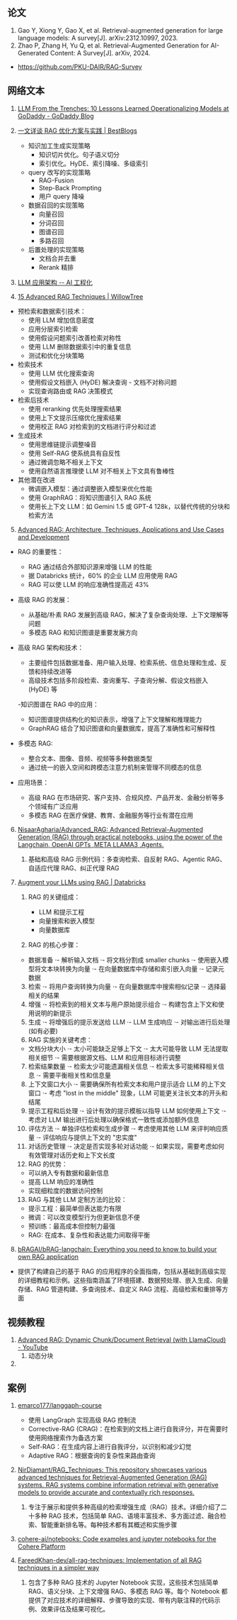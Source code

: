## 论文

1. Gao Y, Xiong Y, Gao X, et al. Retrieval-augmented generation for large language models: A survey[J]. arXiv:2312.10997, 2023.
2. Zhao P, Zhang H, Yu Q, et al. Retrieval-Augmented Generation for AI-Generated Content: A Survey[J]. arXiv, 2024.

- https://github.com/PKU-DAIR/RAG-Survey

## 网络文本

1. [LLM From the Trenches: 10 Lessons Learned Operationalizing Models at GoDaddy - GoDaddy Blog](https://www.godaddy.com/resources/news/llm-from-the-trenches-10-lessons-learned-operationalizing-models-at-godaddy#h-1-sometimes-one-prompt-isn-t-enough)
2. [一文详谈 RAG 优化方案与实践 | BestBlogs](https://www.bestblogs.dev/article/8f14c3)

   - 知识加工生成实现策略
     - 知识切片优化。句子语义切分
     - 索引优化。HyDE、索引降噪、多级索引
   - query 改写的实现策略
     - RAG-Fusion
     - Step-Back Prompting
     - 用户 query 降噪
   - 数据召回的实现策略
     - 向量召回
     - 分词召回
     - 图谱召回
     - 多路召回
   - 后置处理的实现策略
     - 文档合并去重
     - Rerank 精排
3. [LLM 应用架构 -- AI 工程化](https://mp.weixin.qq.com/mp/appmsgalbum?__biz=MzA5MTIxNTY4MQ==&action=getalbum&album_id=3070790072247058439&subscene=&sessionid=svr_eabbfae5579&enterid=1718693540&from_msgid=2461141557&from_itemidx=1&count=3&nolastread=1#wechat_redirect)
4. [15 Advanced RAG Techniques | WillowTree](https://www.willowtreeapps.com/guides/advanced-rag-techniques)

- 预检索和数据索引技术：
  - 使用 LLM 增加信息密度
  - 应用分层索引检索
  - 使用假设问题索引改善检索对称性
  - 使用 LLM 删除数据索引中的重复信息
  - 测试和优化分块策略
- 检索技术
  - 使用 LLM 优化搜索查询
  - 使用假设文档嵌入 (HyDE) 解决查询 - 文档不对称问题
  - 实现查询路由或 RAG 决策模式
- 检索后技术
  - 使用 reranking 优先处理搜索结果
  - 使用上下文提示压缩优化搜索结果
  - 使用校正 RAG 对检索到的文档进行评分和过滤
- 生成技术
  - 使用思维链提示调整噪音
  - 使用 Self-RAG 使系统具有自反性
  - 通过微调忽略不相关上下文
  - 使用自然语言推理使 LLM 对不相关上下文具有鲁棒性
- 其他潜在改进
  - 微调嵌入模型：通过调整嵌入模型来优化性能
  - 使用 GraphRAG：将知识图谱引入 RAG 系统
  - 使用长上下文 LLM：如 Gemini 1.5 或 GPT-4 128k，以替代传统的分块和检索方法

5. [Advanced RAG: Architecture, Techniques, Applications and Use Cases and Development](https://www.leewayhertz.com/advanced-rag/)

- RAG 的重要性：

  - RAG 通过结合外部知识源来增强 LLM 的性能
  - 据 Databricks 统计，60% 的企业 LLM 应用使用 RAG
  - RAG 可以使 LLM 的响应准确性提高近 43%
- 高级 RAG 的发展：

  - 从基础/朴素 RAG 发展到高级 RAG，解决了复杂查询处理、上下文理解等问题
  - 多模态 RAG 和知识图谱是重要发展方向
- 高级 RAG 架构和技术：

  - 主要组件包括数据准备、用户输入处理、检索系统、信息处理和生成、反馈和持续改进等
  - 高级技术包括多阶段检索、查询重写、子查询分解、假设文档嵌入 (HyDE) 等

  -知识图谱在 RAG 中的应用：
    - 知识图谱提供结构化的知识表示，增强了上下文理解和推理能力
    - GraphRAG 结合了知识图谱和向量数据库，提高了准确性和可解释性

- 多模态 RAG:

  - 整合文本、图像、音频、视频等多种数据类型
  - 通过统一的嵌入空间和跨模态注意力机制来管理不同模态的信息
- 应用场景：

  - 高级 RAG 在市场研究、客户支持、合规风控、产品开发、金融分析等多个领域有广泛应用
  - 多模态 RAG 在医疗保健、教育、金融服务等行业有潜在应用

6. [NisaarAgharia/Advanced_RAG: Advanced Retrieval-Augmented Generation (RAG) through practical notebooks, using the power of the Langchain, OpenAI GPTs ,META LLAMA3 ,Agents.](https://github.com/NisaarAgharia/Advanced_RAG)

   1. 基础和高级 RAG 示例代码：多查询检索、自反射 RAG、Agentic RAG、自适应代理 RAG、纠正代理 RAG
7. [Augment your LLMs using RAG | Databricks](https://www.databricks.com/resources/ebook/train-llms-your-data)

   1. RAG 的关键组成：

      - LLM 和提示工程
      - 向量搜索和嵌入模型
      - 向量数据库
   2. RAG 的核心步骤：

   - 数据准备
     ·- 解析输入文档
     ·- 将文档分割成 smaller chunks
     ·- 使用嵌入模型将文本块转换为向量
     ·- 在向量数据库中存储和索引嵌入向量
     ·- 记录元数据

   3. 检索
      ·- 将用户查询转换为向量
      ·- 在向量数据库中搜索相似记录
      ·- 选择最相关的结果
   4. 增强
      ·- 将检索到的相关文本与用户原始提示组合
      ·- 构建包含上下文和使用说明的新提示
   5. 生成
      ·- 将增强后的提示发送给 LLM
      ·- LLM 生成响应
      ·- 对输出进行后处理 (如有必要)
   6. RAG 实施的关键考虑：

   - 文档分块大小
     ·- 太小可能缺乏足够上下文
     ·- 太大可能导致 LLM 无法提取相关细节
     ·- 需要根据源文档、LLM 和应用目标进行调整

   7. 检索结果数量
      ·- 检索太少可能遗漏相关信息
      ·- 检索太多可能稀释相关信息
      ·- 需要平衡相关性和信息量
   8. 上下文窗口大小
      ·- 需要确保所有检索文本和用户提示适合 LLM 的上下文窗口
      ·- 考虑 "lost in the middle" 现象，LLM 可能更关注长文本的开头和结尾
   9. 提示工程和后处理
      ·- 设计有效的提示模板以指导 LLM 如何使用上下文
      ·- 考虑对 LLM 输出进行后处理以确保格式一致性或添加额外信息
   10. 评估方法
       ·- 单独评估检索和生成步骤
       ·- 考虑使用其他 LLM 来评判响应质量
       ·- 评估响应与提供上下文的 "忠实度"
   11. 对话历史管理
       ·- 决定是否实现多轮对话功能
       ·- 如果实现，需要考虑如何有效管理对话历史和上下文长度
   12. RAG 的优势：

   - 可以纳入专有数据和最新信息
   - 提高 LLM 响应的准确性
   - 实现细粒度的数据访问控制

   13. RAG 与其他 LLM 定制方法的比较：

   - 提示工程：最简单但表达能力有限
   - 微调：可以改变模型行为但更新信息不便
   - 预训练：最高成本但控制力最强
   - RAG: 在成本、复杂性和表达能力间取得平衡
8. [bRAGAI/bRAG-langchain: Everything you need to know to build your own RAG application](https://github.com/bRAGAI/bRAG-langchain)

- 提供了构建自己的基于 RAG 的应用程序的全面指南，包括从基础到高级实现的详细教程和示例。这些指南涵盖了环境搭建、数据预处理、嵌入生成、向量存储、RAG 管道构建、多查询技术、自定义 RAG 流程、高级检索和重排等方面

## 视频教程

1. [Advanced RAG: Dynamic Chunk/Document Retrieval (with LlamaCloud) - YouTube](https://www.youtube.com/watch?v=uFWHweuTCGE)
   1. 动态分块
2. 

## 案例

1. [emarco177/langgaph-course](https://github.com/emarco177/langgaph-course)

   - 使用 LangGraph 实现高级 RAG 控制流
   - Corrective-RAG (CRAG)：在检索到的文档上进行自我评分，并在需要时使用网络搜索作为备选方案
   - Self-RAG：在生成内容上进行自我评分，以识别和减少幻觉
   - Adaptive RAG：根据查询的复杂性来路由查询
2. [NirDiamant/RAG_Techniques: This repository showcases various advanced techniques for Retrieval-Augmented Generation (RAG) systems. RAG systems combine information retrieval with generative models to provide accurate and contextually rich responses.](https://github.com/NirDiamant/RAG_Techniques)

   1. 专注于展示和提供多种高级的检索增强生成（RAG）技术。详细介绍了二十多种 RAG 技术，包括简单 RAG、语境丰富技术、多方面过滤、融合检索、智能重新排名等。每种技术都有其概述和实施步骤
3. [cohere-ai/notebooks: Code examples and jupyter notebooks for the Cohere Platform](https://github.com/cohere-ai/notebooks)
4. [FareedKhan-dev/all-rag-techniques: Implementation of all RAG techniques in a simpler way](https://github.com/FareedKhan-dev/all-rag-techniques)

   1. 包含了多种 RAG 技术的 Jupyter Notebook 实现，这些技术包括简单 RAG、语义分块、上下文增强 RAG、多模态 RAG 等。每个 Notebook 都提供了对应技术的详细解释、步骤导致的实现、带有内联注释的代码示例、效果评估及结果可视化。
